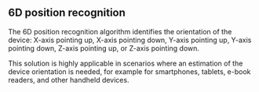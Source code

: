 ## 6D position recognition

The 6D position recognition algorithm identifies the orientation of the device: X-axis pointing up, X-axis pointing down, Y-axis pointing up, Y-axis pointing down, Z-axis pointing up, or Z-axis pointing down.

This solution is highly applicable in scenarios where an estimation of the device orientation is needed, for example for smartphones, tablets, e-book readers, and other handheld devices.
